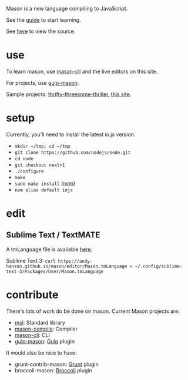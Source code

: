 Mason is a new language compiling to JavaScript.

See the [guide](./ms) to start learning.

See [here](https://github.com/andy-hanson/mason) to view the source.


# use

To learn mason, use [mason-cli](https://github.com/andy-hanson/mason-cli) and the live editors on this site.

For projects, use [gulp-mason](https://github.com/andy-hanson/gulp-mason).

Sample projects: [thrifty-threesome-thriller](https://github.com/andy-hanson/thrifty-threesome-thriller),
[this site](https://github.com/andy-hanson/mason-online).


# setup

Currently, you'll need to install the latest io.js version.

* `mkdir ~/tmp; cd ~/tmp`
* `git clone https://github.com/nodejs/node.git`
* `cd node`
* `git checkout next+1`
* `./configure`
* `make`
* `sudo make install`
([nvm](https://github.com/creationix/nvm))
* `nvm alias default iojs`


# edit

## Sublime Text / TextMATE

A tmLanguage file is available [here](./editor/Mason.tmLanguage).

Sublime Text 3: `curl https://andy-hanson.github.io/mason/editor/Mason.tmLanguage > ~/.config/sublime-text-3/Packages/User/Mason.tmLanguage`


# contribute

There's lots of work do be done on mason. Current Mason projects are:

* [msl](https://github.com/andy-hanson/msl): Standard library
* [mason-compile](https://github.com/andy-hanson/mason-compile): Compiler
* [mason-cli](https://github.com/andy-hanson/mason-cli): CLI
* [gulp-mason](https://github.com/andy-hanson/gulp-mason): [Gulp](gulpjs.com) plugin

It would also be nice to have:

* grunt-contrib-mason: [Grunt](http://gruntjs.com) plugin
* broccoli-mason: [Broccoli](http://broccolijs.com) plugin
